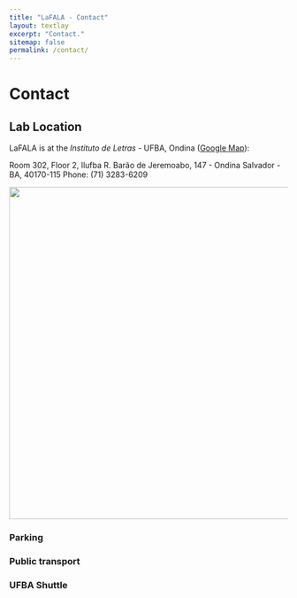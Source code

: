 ```yaml
---
title: "LaFALA - Contact"
layout: textlay
excerpt: "Contact."
sitemap: false
permalink: /contact/
---
```


# Contact

## Lab Location

LaFALA is at the *Instituto de Letras* - UFBA, Ondina ([Google Map](https://goo.gl/maps/HgfYWuHgXBSov3S8A)):

Room 302, Floor 2, Ilufba
R. Barão de Jeremoabo, 147 - Ondina
Salvador - BA, 40170-115
Phone: (71) 3283-6209

<img src="{{ site.url }}{{ site.baseurl }}/images/contactpic/map.png" style="width: 600px">

 
### Parking

 
### Public transport

 
### UFBA Shuttle

